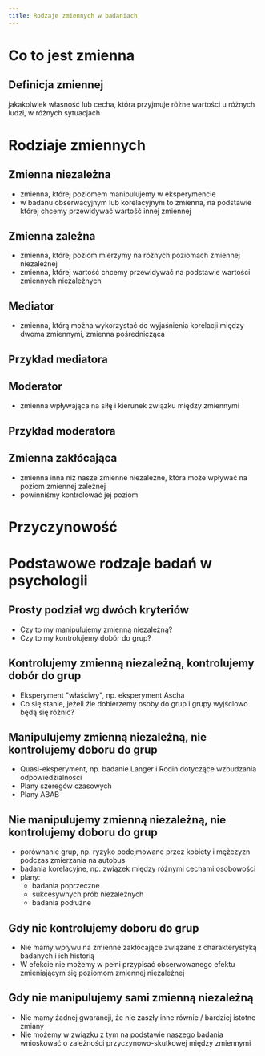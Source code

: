 ```yaml
---
title: Rodzaje zmiennych w badaniach
---
```


# Co to jest zmienna

## Definicja zmiennej

jakakolwiek własność lub cecha, która przyjmuje różne wartości u różnych ludzi, w różnych sytuacjach

# Rodziaje zmiennych

## Zmienna niezależna

- zmienna, której poziomem manipulujemy w eksperymencie
- w badanu obserwacyjnym lub korelacyjnym to zmienna, na podstawie której chcemy przewidywać wartość innej zmiennej

## Zmienna zależna

- zmienna, której poziom mierzymy na różnych poziomach zmiennej niezależnej
- zmienna, której wartość chcemy przewidywać na podstawie wartości zmiennych niezależnych

## Mediator

- zmienna, którą można wykorzystać do wyjaśnienia korelacji między dwoma zmiennymi, zmienna pośrednicząca

## Przykład mediatora

## Moderator

- zmienna wpływająca na siłę i kierunek związku między zmiennymi

## Przykład moderatora


## Zmienna zakłócająca

- zmienna inna niż nasze zmienne niezależne, która może wpływać na poziom zmiennej zależnej
- powinniśmy kontrolować jej poziom

# Przyczynowość

# Podstawowe rodzaje badań w psychologii

## Prosty podział wg dwóch kryteriów

- Czy to my manipulujemy zmienną niezależną?
- Czy to my kontrolujemy dobór do grup?

## Kontrolujemy zmienną niezależną, kontrolujemy dobór do grup

- Eksperyment "właściwy", np. eksperyment Ascha
- Co się stanie, jeżeli źle dobierzemy osoby do grup i grupy wyjściowo będą się różnić?

## Manipulujemy zmienną niezależną, nie kontrolujemy doboru do grup

- Quasi-eksperyment, np. badanie Langer i Rodin dotyczące wzbudzania odpowiedzialności
- Plany szeregów czasowych
- Plany ABAB

## Nie manipulujemy zmienną niezależną, nie kontrolujemy doboru do grup

- porównanie grup, np. ryzyko podejmowane przez kobiety i mężczyzn podczas zmierzania na autobus
- badania korelacyjne, np. związek między różnymi cechami osobowości
- plany:
  + badania poprzeczne
  + sukcesywnych prób niezależnych
  + badania podłużne

## Gdy nie kontrolujemy doboru do grup

- Nie mamy wpływu na zmienne zakłócające związane z charakterystyką badanych i ich historią
- W efekcie nie możemy w pełni przypisać obserwowanego efektu zmieniającym się poziomom zmiennej niezależnej

## Gdy nie manipulujemy sami zmienną niezależną

- Nie mamy żadnej gwarancji, że nie zaszły inne równie / bardziej istotne zmiany
- Nie możemy w związku z tym na podstawie naszego badania wnioskować o zależności przyczynowo-skutkowej między zmiennymi